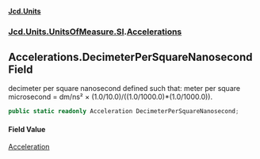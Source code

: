 #### [Jcd.Units](index.md 'index')
### [Jcd.Units.UnitsOfMeasure.SI](Jcd.Units.UnitsOfMeasure.SI.md 'Jcd.Units.UnitsOfMeasure.SI').[Accelerations](Accelerations.md 'Jcd.Units.UnitsOfMeasure.SI.Accelerations')

## Accelerations.DecimeterPerSquareNanosecond Field

decimeter per square nanosecond defined such that: meter per square microsecond = dm/ns² × (1.0/10.0)/((1.0/1000.0)*(1.0/1000.0)).

```csharp
public static readonly Acceleration DecimeterPerSquareNanosecond;
```

#### Field Value
[Acceleration](Acceleration.md 'Jcd.Units.UnitTypes.Acceleration')